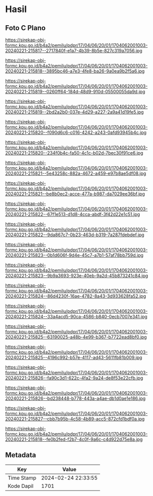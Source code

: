 # Hasil

## Foto C Plano

https://sirekap-obj-formc.kpu.go.id/b4a2/pemilu/pdpr/17/04/06/20/01/1704062001003-20240221-215817--2717840f-e1a7-4b39-8b5e-827c319a7056.jpg

https://sirekap-obj-formc.kpu.go.id/b4a2/pemilu/pdpr/17/04/06/20/01/1704062001003-20240221-215818--3895bc46-a7e3-4fe8-ba26-9a0ea9b2f5a6.jpg

https://sirekap-obj-formc.kpu.go.id/b4a2/pemilu/pdpr/17/04/06/20/01/1704062001003-20240221-215819--0260ff64-184d-48d9-910d-05500055da9d.jpg

https://sirekap-obj-formc.kpu.go.id/b4a2/pemilu/pdpr/17/04/06/20/01/1704062001003-20240221-215819--2bd2a2b0-037e-4d29-a227-2a9a41d19fe5.jpg

https://sirekap-obj-formc.kpu.go.id/b4a2/pemilu/pdpr/17/04/06/20/01/1704062001003-20240221-215820--f090d6c6-c016-4242-a243-0afd93945b4c.jpg

https://sirekap-obj-formc.kpu.go.id/b4a2/pemilu/pdpr/17/04/06/20/01/1704062001003-20240221-215820--234f0b4c-fa50-4c1c-b02d-7bec30f91ce6.jpg

https://sirekap-obj-formc.kpu.go.id/b4a2/pemilu/pdpr/17/04/06/20/01/1704062001003-20240221-215821--5e43258c-882a-4672-a459-e97b8ae5df08.jpg

https://sirekap-obj-formc.kpu.go.id/b4a2/pemilu/pdpr/17/04/06/20/01/1704062001003-20240221-215821--be8b0ec2-acce-477a-b987-da7029ee36bf.jpg

https://sirekap-obj-formc.kpu.go.id/b4a2/pemilu/pdpr/17/04/06/20/01/1704062001003-20240221-215822--67f1e513-d1d8-4cca-abdf-3f42d22e1c51.jpg

https://sirekap-obj-formc.kpu.go.id/b4a2/pemilu/pdpr/17/04/06/20/01/1704062001003-20240221-215822--9da867c7-0b23-463d-b319-7a287fdebdef.jpg

https://sirekap-obj-formc.kpu.go.id/b4a2/pemilu/pdpr/17/04/06/20/01/1704062001003-20240221-215823--0b1d606f-9d4e-45c7-a7b1-57af78bb759d.jpg

https://sirekap-obj-formc.kpu.go.id/b4a2/pemilu/pdpr/17/04/06/20/01/1704062001003-20240221-215823--9b9a3693-923e-40eb-9a2d-45b873241c84.jpg

https://sirekap-obj-formc.kpu.go.id/b4a2/pemilu/pdpr/17/04/06/20/01/1704062001003-20240221-215824--86d4230f-16ae-4782-8a43-3d933628fa52.jpg

https://sirekap-obj-formc.kpu.go.id/b4a2/pemilu/pdpr/17/04/06/20/01/1704062001003-20240221-215824--33a4acd5-90ca-4586-b840-0ecb7007e341.jpg

https://sirekap-obj-formc.kpu.go.id/b4a2/pemilu/pdpr/17/04/06/20/01/1704062001003-20240221-215825--63190025-a48b-4e99-b367-b7722ead8bf0.jpg

https://sirekap-obj-formc.kpu.go.id/b4a2/pemilu/pdpr/17/04/06/20/01/1704062001003-20240221-215825--4196c992-b57e-4117-ad43-5611fb81b009.jpg

https://sirekap-obj-formc.kpu.go.id/b4a2/pemilu/pdpr/17/04/06/20/01/1704062001003-20240221-215826--fa90c3d1-622c-4fa2-9a24-de8f53e22cfb.jpg

https://sirekap-obj-formc.kpu.go.id/b4a2/pemilu/pdpr/17/04/06/20/01/1704062001003-20240221-215826--bd238448-b778-443a-a4ae-db1d0ae1e186.jpg

https://sirekap-obj-formc.kpu.go.id/b4a2/pemilu/pdpr/17/04/06/20/01/1704062001003-20240221-215827--cbb7b95b-4c58-4b89-acc5-872cfd1bdf0a.jpg

https://sirekap-obj-formc.kpu.go.id/b4a2/pemilu/pdpr/17/04/06/20/01/1704062001003-20240221-215818--fe0b2fed-f2b7-4c0f-9a6c-c4d922d75e8a.jpg


## Metadata

| Key        | Value               |
| ---------- | ------------------- |
| Time Stamp | 2024-02-24 22:33:55 |
| Kode Dapil | 1701                |



